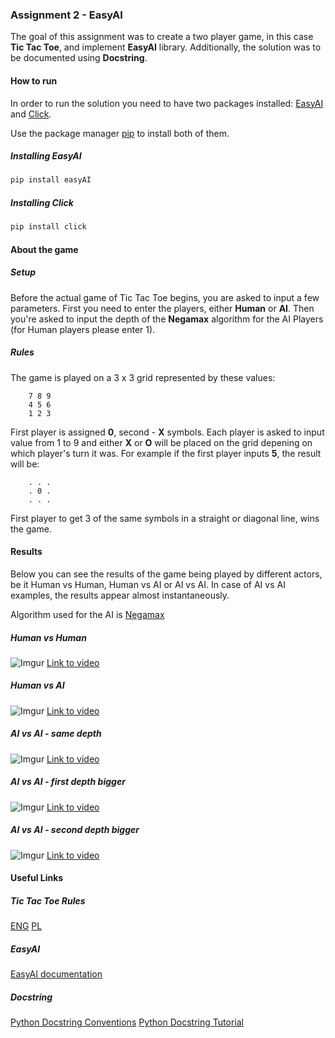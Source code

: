 ### Assignment 2 - EasyAI
The goal of this assignment was to create a two player game, in this case **Tic Tac Toe**, and implement **EasyAI** library. Additionally, the solution was to be documented using **Docstring**.

#### How to run
In order to run the solution you need to have two packages installed: [EasyAI](https://zulko.github.io/easyAI/) and [Click](https://click.palletsprojects.com/en/7.x/).

Use the package manager [pip](https://pip.pypa.io/en/stable/) to install both of them.

##### Installing EasyAI
```bash
pip install easyAI
```
##### Installing Click
```bash
pip install click
```

#### About the game
##### Setup
Before the actual game of Tic Tac Toe begins, you are asked to input a few parameters. First you need to enter the players, either **Human** or **AI**. Then you're asked to input the depth of the **Negamax** algorithm for the AI Players (for Human players please enter 1).

##### Rules
The game is played on a 3 x 3 grid represented by these values:
```
    7 8 9
    4 5 6
    1 2 3
```

First player is assigned **0**, second - **X** symbols. 
Each player is asked to input value from 1 to 9 and either **X** or **O** will be placed on the grid depening on which player's turn it was. 
For example if the first player inputs **5**, the result will be:
```
    . . .
    . 0 .
    . . .
```
First player to get 3 of the same symbols in a straight or diagonal line, wins the game.

#### Results
Below you can see the results of the game being played by different actors, be it Human vs Human, Human vs AI or AI vs AI. In case of AI vs AI examples, the results appear almost instantaneously.

Algorithm used for the AI is [Negamax](https://en.wikipedia.org/wiki/Negamax)
 
##### Human vs Human
![Imgur](https://i.imgur.com/jNm9zYj.gif)
[Link to video](https://streamable.com/x1237g)

##### Human vs AI
![Imgur](https://i.imgur.com/6oSwkaE.gif)
[Link to video](https://streamable.com/3c2avj)

##### AI vs AI - same depth
![Imgur](https://i.imgur.com/PLsIFoR.gif)
[Link to video](https://streamable.com/iaffq7)

##### AI vs AI - first depth bigger
![Imgur](https://i.imgur.com/LGzsFEH.gif)
[Link to video](https://streamable.com/ir0r70)

##### AI vs AI - second depth bigger
![Imgur](https://i.imgur.com/wNmKsSd.gif)
[Link to video](https://streamable.com/0893hd)

#### Useful Links
##### Tic Tac Toe Rules
[ENG](https://en.wikipedia.org/wiki/Tic-tac-toe)
[PL](https://pl.wikipedia.org/wiki/K%C3%B3%C5%82ko_i_krzy%C5%BCyk)

##### EasyAI
[EasyAI documentation](https://zulko.github.io/easyAI/)

##### Docstring
[Python Docstring Conventions](https://www.python.org/dev/peps/pep-0257/)
[Python Docstring Tutorial](https://www.datacamp.com/community/tutorials/docstrings-python)


